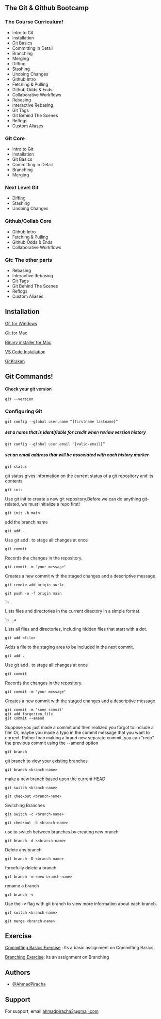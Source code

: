 
## The Git & Github Bootcamp



### The Course Curriculum!

- Intro to Git
- Installation
- Git Basics
- Committing In Detail
- Branching
- Merging
- Diffing
- Stashing
- Undoing Changes
- Github Intro
- Fetching & Pulling
- Github Odds & Ends
- Collaborative Workflows
- Rebasing
- Interactive Rebasing
- Git Tags
- Git Behind The Scenes
- Reflogs
- Custom Aliases


### Git Core

- Intro to Git
- Installation
- Git Basics
- Committing In Detail
- Branching
- Merging

### Next Level Git

- Diffing
- Stashing
- Undoing Changes

### Github/Collab Core


- Github Intro
- Fetching & Pulling
- Github Odds & Ends
- Collaborative Workflows

### Git: The other parts

- Rebasing
- Interactive Rebasing
- Git Tags
- Git Behind The Scenes
- Reflogs
- Custom Aliases
## Installation

[Git for Windows](https://git-scm.com/download/win)

[Git for Mac](https://git-scm.com/download/mac)

[Binary installer for Mac](https://sourceforge.net/projects/git-osx-installer/)

[VS Code Installation](https://code.visualstudio.com/download)

[GitKraken](https://www.gitkraken.com/)
## Git Commands!
#### Check your git version
```
git --version
```
### Configuring Git
```
git config --global user.name “[firstname lastname]”
```
##### set a name that is identifiable for credit when review version history
```
git config --global user.email “[valid-email]”
```
##### set an email address that will be associated with each history marker
```
git status
```
git status gives information on the current status of a git repository and its contents
```
git init
```
Use git init to create a new git repository.Before we can do anything git-related, we must initialize a repo first!

```
git init -b main
```
add the branch name
```
git add .
```
Use git add . to stage all changes at once
```
git commit
```
Records the changes in the repository.
```
git commit -m "your message"
```
Creates a new commit with the staged changes and a descriptive message.
```
git remote add origin <url>
```
```
git push -u -f origin main
```
```
ls 
```
Lists files and directories in the current directory in a simple format.
```
ls -a 
```
Lists all files and directories, including hidden files that start with a dot.

```
git add <file>
```
Adds a file to the staging area to be included in the next commit.
```
git add .
```
Use git add . to stage all changes at once
```
git commit
```
Records the changes in the repository.
```
git commit -m "your message"
```
Creates a new commit with the staged changes and a descriptive message.
```
git commit -m 'some commit'
git add forgotten_file
git commit --amend
```
Suppose you just made a commit and then realized
you forgot to include a file! Or, maybe you made a
typo in the commit message that you want to
correct.
Rather than making a brand new separate commit,
you can "redo" the previous commit using
the --amend option
```
git branch
```
git branch to view your existing branches
```
git branch <branch-name>
```
make a
new branch based upon the current HEAD
```
git switch <branch-name>
```
```
git checkout <branch-name>
```
Switching Branches
```
git switch -c <branch-name>
```
```
git checkout -b <branch-name>
```
use to switch between branches by creating new branch
```
git branch -d <<branch-name>
```
Delete any branch

```
git branch -D <branch-name>

```
forcefully delete a branch

```
git branch -m <new-branch-name>
```
rename a branch 

```
git branch -v
```
Use the -v flag with git branch to view more
information about each branch.

```
git switch <branch-name>
```

```
git merge <branch-name>
```
## Exercise

[Committing Basics Exercise](https://plum-poppy-0ea.notion.site/Committing-Basics-Exercise-3dc1ef1873ce45e68cedd2265710d7d8/) : Its a basic assignment on Committing Basics.

[Branching Exercise](https://plum-poppy-0ea.notion.site/Branching-Exercise-b5460c881d56400cb046357d9a430bf8): Its an assignment on Branching

## Authors

- [@AhmadPiracha](https://www.github.com/AhmadPiracha)


## Support

For support, email ahmadpiracha3@gmail.com
